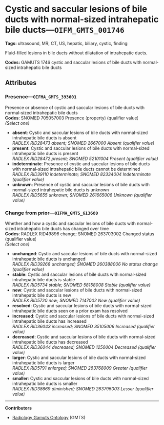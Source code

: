 # Cystic and saccular lesions of bile ducts with normal-sized intrahepatic bile ducts—`OIFM_GMTS_001746`

**Tags:** ultrasound, MR, CT, US, hepatic, biliary, cystic, finding

Fluid-filled lesions in bile ducts without dilatation of intrahepatic ducts.

**Codes:** GAMUTS 1746 cystic and saccular lesions of bile ducts with normal-sized intrahepatic bile ducts

## Attributes

### Presence—`OIFMA_GMTS_393601`

Presence or absence of cystic and saccular lesions of bile ducts with normal-sized intrahepatic bile ducts  
**Codes**: SNOMED 705057003 Presence (property) (qualifier value)  
*(Select one)*

- **absent**: Cystic and saccular lesions of bile ducts with normal-sized intrahepatic bile ducts is absent  
_RADLEX RID28473 absent; SNOMED 2667000 Absent (qualifier value)_
- **present**: Cystic and saccular lesions of bile ducts with normal-sized intrahepatic bile ducts is present  
_RADLEX RID28472 present; SNOMED 52101004 Present (qualifier value)_
- **indeterminate**: Presence of cystic and saccular lesions of bile ducts with normal-sized intrahepatic bile ducts cannot be determined  
_RADLEX RID39110 indeterminate; SNOMED 82334004 Indeterminate (qualifier value)_
- **unknown**: Presence of cystic and saccular lesions of bile ducts with normal-sized intrahepatic bile ducts is unknown  
_RADLEX RID5655 unknown; SNOMED 261665006 Unknown (qualifier value)_

### Change from prior—`OIFMA_GMTS_613680`

Whether and how a cystic and saccular lesions of bile ducts with normal-sized intrahepatic bile ducts has changed over time  
**Codes**: RADLEX RID49896 change; SNOMED 263703002 Changed status (qualifier value)  
*(Select one)*

- **unchanged**: Cystic and saccular lesions of bile ducts with normal-sized intrahepatic bile ducts is unchanged  
_RADLEX RID39268 unchanged; SNOMED 260388006 No status change (qualifier value)_
- **stable**: Cystic and saccular lesions of bile ducts with normal-sized intrahepatic bile ducts is stable  
_RADLEX RID5734 stable; SNOMED 58158008 Stable (qualifier value)_
- **new**: Cystic and saccular lesions of bile ducts with normal-sized intrahepatic bile ducts is new  
_RADLEX RID5720 new; SNOMED 7147002 New (qualifier value)_
- **resolved**: Cystic and saccular lesions of bile ducts with normal-sized intrahepatic bile ducts seen on a prior exam has resolved  
- **increased**: Cystic and saccular lesions of bile ducts with normal-sized intrahepatic bile ducts has increased  
_RADLEX RID36043 increased; SNOMED 35105006 Increased (qualifier value)_
- **decreased**: Cystic and saccular lesions of bile ducts with normal-sized intrahepatic bile ducts has decreased  
_RADLEX RID36044 decreased; SNOMED 1250004 Decreased (qualifier value)_
- **larger**: Cystic and saccular lesions of bile ducts with normal-sized intrahepatic bile ducts is larger  
_RADLEX RID5791 enlarged; SNOMED 263768009 Greater (qualifier value)_
- **smaller**: Cystic and saccular lesions of bile ducts with normal-sized intrahepatic bile ducts is smaller  
_RADLEX RID38669 diminished; SNOMED 263796003 Lesser (qualifier value)_

---

**Contributors**

- [Radiology Gamuts Ontology](https://gamuts.net/) (GMTS)